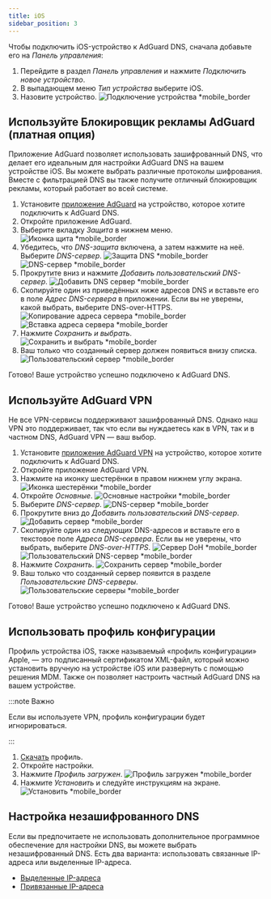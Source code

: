 ```yaml
---
title: iOS
sidebar_position: 3
---
```


Чтобы подключить iOS-устройство к AdGuard DNS, сначала добавьте его на _Панель управления_:

1. Перейдите в раздел _Панель управления_ и нажмите _Подключить новое устройство_.
2. В выпадающем меню _Тип устройства_ выберите iOS.
3. Назовите устройство.
   ![Подключение устройства \*mobile\_border](https://cdn.adtidy.org/content/kb/dns/private/new_dns/connect/ios_ab/choose_ios.png)

## Используйте Блокировщик рекламы AdGuard (платная опция)

Приложение AdGuard позволяет использовать зашифрованный DNS, что делает его идеальным для настройки AdGuard DNS на вашем устройстве iOS. Вы можете выбрать различные протоколы шифрования. Вместе с фильтрацией DNS вы также получите отличный блокировщик рекламы, который работает во всей системе.

1. Установите [приложение AdGuard](https://adguard.com/adguard-ios/overview.html) на устройство, которое хотите подключить к AdGuard DNS.
2. Откройте приложение AdGuard.
3. Выберите вкладку _Защита_ в нижнем меню.
   ![Иконка щита \*mobile\_border](https://cdn.adtidy.org/content/kb/dns/private/new_dns/connect/ios_ab/ios_step3.jpg)
4. Убедитесь, что _DNS-защита_ включена, а затем нажмите на неё. Выберите _DNS-сервер_.
   ![Защита DNS \*mobile\_border](https://cdn.adtidy.org/content/kb/dns/private/new_dns/connect/ios_ab/ios_step4.jpg)
   ![DNS-сервер \*mobile\_border](https://cdn.adtidy.org/content/kb/dns/private/new_dns/connect/ios_ab/ios_step4_2.jpg)
5. Прокрутите вниз и нажмите _Добавить пользовательский DNS-сервер_.
   ![Добавить DNS сервер \*mobile\_border](https://cdn.adtidy.org/content/kb/dns/private/new_dns/connect/ios_ab/ios_step5.jpg)
6. Скопируйте один из приведённых ниже адресов DNS и вставьте его в поле _Адрес DNS-сервера_ в приложении. Если вы не уверены, какой выбрать, выберите DNS-over-HTTPS.
   ![Копирование адреса сервера \*mobile\_border](https://cdn.adtidy.org/content/kb/dns/private/new_dns/connect/ios_ab/ios_step6_1.png)
   ![Вставка адреса сервера \*mobile\_border](https://cdn.adtidy.org/content/kb/dns/private/new_dns/connect/ios_ab/ios_step6_2.jpg)
7. Нажмите _Сохранить и выбрать_.
   ![Сохранить и выбрать \*mobile\_border](https://cdn.adtidy.org/content/kb/dns/private/new_dns/connect/ios_ab/ios_step7.jpg)
8. Ваш только что созданный сервер должен появиться внизу списка.
   ![Пользовательский сервер \*mobile\_border](https://cdn.adtidy.org/content/kb/dns/private/new_dns/connect/ios_ab/ios_step8.jpg)

Готово! Ваше устройство успешно подключено к AdGuard DNS.

## Используйте AdGuard VPN

Не все VPN-сервисы поддерживают зашифрованный DNS. Однако наш VPN это поддерживает, так что если вы нуждаетесь как в VPN, так и в частном DNS, AdGuard VPN — ваш выбор.

1. Установите [приложение AdGuard VPN](https://adguard-vpn.com/ios/overview.html) на устройство, которое хотите подключить к AdGuard DNS.
2. Откройте приложение AdGuard VPN.
3. Нажмите на иконку шестерёнки в правом нижнем углу экрана.
   ![Иконка шестерёнки \*mobile\_border](https://cdn.adtidy.org/content/kb/dns/private/new_dns/connect/ios_vpn/ios_step3.jpg)
4. Откройте _Основные_.
   ![Основные настройки \*mobile\_border](https://cdn.adtidy.org/content/kb/dns/private/new_dns/connect/ios_vpn/ios_step4.jpg)
5. Выберите _DNS-сервер_.
   ![DNS-сервер \*mobile\_border](https://cdn.adtidy.org/content/kb/dns/private/new_dns/connect/ios_vpn/ios_step5.png)
6. Прокрутите вниз до _Добавить пользовательский DNS-сервер_.
   ![Добавить сервер \*mobile\_border](https://cdn.adtidy.org/content/kb/dns/private/new_dns/connect/ios_vpn/ios_step6.png)
7. Скопируйте один из следующих DNS-адресов и вставьте его в текстовое поле _Адреса DNS-сервера_. Если вы не уверены, что выбрать, выберите _DNS-over-HTTPS_.
   ![Сервер DoH \*mobile\_border](https://cdn.adtidy.org/content/kb/dns/private/new_dns/connect/ios_vpn/ios_step7_1.png)
   ![Пользовательский DNS-сервер \*mobile\_border](https://cdn.adtidy.org/content/kb/dns/private/new_dns/connect/ios_vpn/ios_step7_2.jpg)
8. Нажмите _Сохранить_.
   ![Сохранить сервер \*mobile\_border](https://cdn.adtidy.org/content/kb/dns/private/new_dns/connect/ios_vpn/ios_step8.jpg)
9. Ваш только что созданный сервер появится в разделе _Пользовательские DNS-серверы_.
   ![Пользовательские серверы \*mobile\_border](https://cdn.adtidy.org/content/kb/dns/private/new_dns/connect/ios_vpn/ios_step9.png)

Готово! Ваше устройство успешно подключено к AdGuard DNS.

## Использовать профиль конфигурации

Профиль устройства iOS, также называемый «профиль конфигурации» Apple, — это подписанный сертификатом XML-файл, который можно установить вручную на устройстве iOS или развернуть с помощью решения MDM. Также он позволяет настроить частный AdGuard DNS на вашем устройстве.

:::note Важно

Если вы используете VPN, профиль конфигурации будет игнорироваться.

:::

1. [Скачать](https://dns.website.agrd.dev/public_api/v1/settings/e7b499cc-94c0-4448-8404-88d11f4f51a2/doh_mobileconfig.xml) профиль.
2. Откройте настройки.
3. Нажмите _Профиль загружен_.
   ![Профиль загружен \*mobile\_border](https://cdn.adtidy.org/content/kb/dns/private/new_dns/connect/ios_manual/manual_step3.png)
4. Нажмите _Установить_ и следуйте инструкциям на экране.
   ![Установить \*mobile\_border](https://cdn.adtidy.org/content/kb/dns/private/new_dns/connect/ios_manual/manual_step4.png)

## Настройка незашифрованного DNS

Если вы предпочитаете не использовать дополнительное программное обеспечение для настройки DNS, вы можете выбрать незашифрованный DNS. Есть два варианта: использовать связанные IP-адреса или выделенные IP-адреса.

- [Выделенные IP-адреса](/private-dns/connect-devices/other-options/dedicated-ip.md)
- [Привязанные IP-адреса](/private-dns/connect-devices/other-options/linked-ip.md)
